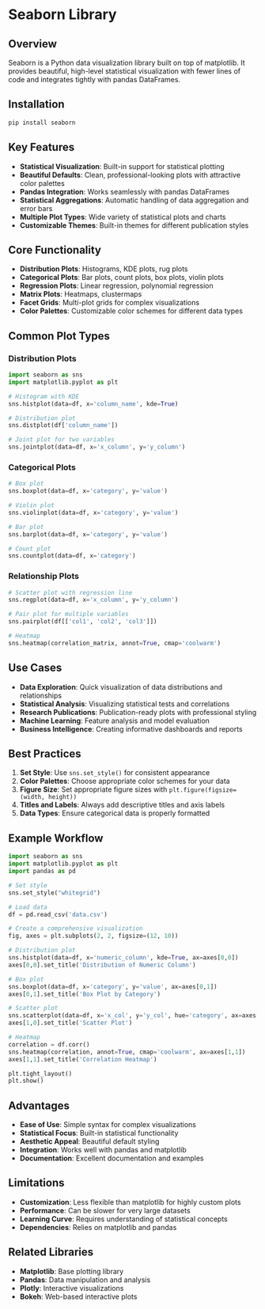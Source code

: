 # Seaborn Library

## Overview
Seaborn is a Python data visualization library built on top of matplotlib. It provides beautiful, high-level statistical visualization with fewer lines of code and integrates tightly with pandas DataFrames.

## Installation
```bash
pip install seaborn
```

## Key Features
- **Statistical Visualization**: Built-in support for statistical plotting
- **Beautiful Defaults**: Clean, professional-looking plots with attractive color palettes
- **Pandas Integration**: Works seamlessly with pandas DataFrames
- **Statistical Aggregations**: Automatic handling of data aggregation and error bars
- **Multiple Plot Types**: Wide variety of statistical plots and charts
- **Customizable Themes**: Built-in themes for different publication styles

## Core Functionality
- **Distribution Plots**: Histograms, KDE plots, rug plots
- **Categorical Plots**: Bar plots, count plots, box plots, violin plots
- **Regression Plots**: Linear regression, polynomial regression
- **Matrix Plots**: Heatmaps, clustermaps
- **Facet Grids**: Multi-plot grids for complex visualizations
- **Color Palettes**: Customizable color schemes for different data types

## Common Plot Types

### Distribution Plots
```python
import seaborn as sns
import matplotlib.pyplot as plt

# Histogram with KDE
sns.histplot(data=df, x='column_name', kde=True)

# Distribution plot
sns.distplot(df['column_name'])

# Joint plot for two variables
sns.jointplot(data=df, x='x_column', y='y_column')
```

### Categorical Plots
```python
# Box plot
sns.boxplot(data=df, x='category', y='value')

# Violin plot
sns.violinplot(data=df, x='category', y='value')

# Bar plot
sns.barplot(data=df, x='category', y='value')

# Count plot
sns.countplot(data=df, x='category')
```

### Relationship Plots
```python
# Scatter plot with regression line
sns.regplot(data=df, x='x_column', y='y_column')

# Pair plot for multiple variables
sns.pairplot(df[['col1', 'col2', 'col3']])

# Heatmap
sns.heatmap(correlation_matrix, annot=True, cmap='coolwarm')
```

## Use Cases
- **Data Exploration**: Quick visualization of data distributions and relationships
- **Statistical Analysis**: Visualizing statistical tests and correlations
- **Research Publications**: Publication-ready plots with professional styling
- **Machine Learning**: Feature analysis and model evaluation
- **Business Intelligence**: Creating informative dashboards and reports

## Best Practices
1. **Set Style**: Use `sns.set_style()` for consistent appearance
2. **Color Palettes**: Choose appropriate color schemes for your data
3. **Figure Size**: Set appropriate figure sizes with `plt.figure(figsize=(width, height))`
4. **Titles and Labels**: Always add descriptive titles and axis labels
5. **Data Types**: Ensure categorical data is properly formatted

## Example Workflow
```python
import seaborn as sns
import matplotlib.pyplot as plt
import pandas as pd

# Set style
sns.set_style("whitegrid")

# Load data
df = pd.read_csv('data.csv')

# Create a comprehensive visualization
fig, axes = plt.subplots(2, 2, figsize=(12, 10))

# Distribution plot
sns.histplot(data=df, x='numeric_column', kde=True, ax=axes[0,0])
axes[0,0].set_title('Distribution of Numeric Column')

# Box plot
sns.boxplot(data=df, x='category', y='value', ax=axes[0,1])
axes[0,1].set_title('Box Plot by Category')

# Scatter plot
sns.scatterplot(data=df, x='x_col', y='y_col', hue='category', ax=axes[1,0])
axes[1,0].set_title('Scatter Plot')

# Heatmap
correlation = df.corr()
sns.heatmap(correlation, annot=True, cmap='coolwarm', ax=axes[1,1])
axes[1,1].set_title('Correlation Heatmap')

plt.tight_layout()
plt.show()
```

## Advantages
- **Ease of Use**: Simple syntax for complex visualizations
- **Statistical Focus**: Built-in statistical functionality
- **Aesthetic Appeal**: Beautiful default styling
- **Integration**: Works well with pandas and matplotlib
- **Documentation**: Excellent documentation and examples

## Limitations
- **Customization**: Less flexible than matplotlib for highly custom plots
- **Performance**: Can be slower for very large datasets
- **Learning Curve**: Requires understanding of statistical concepts
- **Dependencies**: Relies on matplotlib and pandas

## Related Libraries
- **Matplotlib**: Base plotting library
- **Pandas**: Data manipulation and analysis
- **Plotly**: Interactive visualizations
- **Bokeh**: Web-based interactive plots